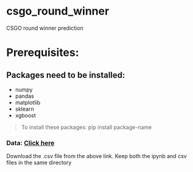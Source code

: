 # csgo_round_winner
CSGO round winner prediction


# Prerequisites:
## Packages need to be installed: 
- numpy
- pandas
- matplotlib
- sklearn
- xgboost
> To install these packages:  pip install package-name

### Data: [Click here](https://www.kaggle.com/christianlillelund/csgo-round-winner-classification)
Download the .csv file from the above link.
Keep both the ipynb and csv files in the same directory
